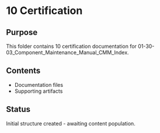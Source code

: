 # 10 Certification

## Purpose
This folder contains 10 certification documentation for 01-30-03_Component_Maintenance_Manual_CMM_Index.

## Contents
- Documentation files
- Supporting artifacts

## Status
Initial structure created - awaiting content population.
